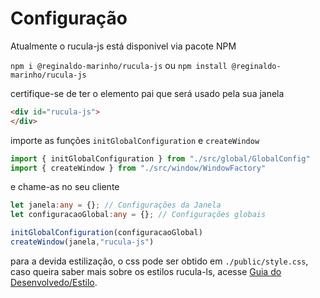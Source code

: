 # Configuração

Atualmente o rucula-js está disponivel via pacote NPM

`npm i @reginaldo-marinho/rucula-js` ou `npm install @reginaldo-marinho/rucula-js`

certifique-se de ter o elemento pai que será usado pela sua janela

```html
<div id="rucula-js">
</div>
```

importe as funções `initGlobalConfiguration` e `createWindow`

```ts
import { initGlobalConfiguration } from "./src/global/GlobalConfig"
import { createWindow } from "./src/window/WindowFactory"
```

e chame-as no seu cliente

```ts
let janela:any = {}; // Configurações da Janela
let configuracaoGlobal:any = {}; // Configurações globais

initGlobalConfiguration(configuracaoGlobal)
createWindow(janela,"rucula-js")   
```

para a devida estilização, o css pode ser obtido em `./public/style.css`, caso queira saber mais sobre os estilos rucula-ls, acesse [Guia do Desenvolvedo/Estilo](./style.md).
